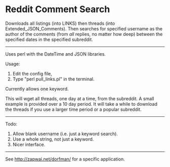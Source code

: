# Reddit Comment Search
Downloads all listings (into LINKS) then threads (into Extended_JSON_Comments). Then searches for specified username as the author of the comments (from *all* replies, no matter how deep) between the specified dates in the specified subreddit. 

----

Uses perl with the DateTime and JSON libraries.

Usage:
1) Edit the config file,
2) Type "perl pull_links.pl" in the terminal.

Currently allows one keyword.

This will wget all threads, one day at a time, from the subreddit.
A small example is provided over a 10 day period. It will take a while to download the threads if you use a larger time period or a popular subreddit.

----

Todo:
1) Allow blank username (i.e. just a keyword search).
2) Use a whole string, not just a keyword.
3) Nicer interface.

----

See http://zapwai.net/dorfman/ for a specific application.

